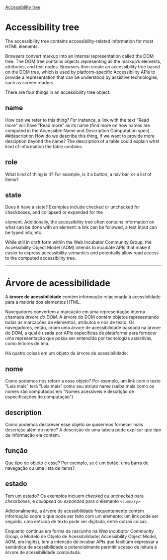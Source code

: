 [Accessibility tree](https://developer.mozilla.org/en-US/docs/Glossary/Accessibility_tree)
# Accessibility tree

The accessibility tree contains accessibility-related information for most HTML elements.

Browsers convert markup into an internal representation called the DOM tree. The DOM tree contains objects representing all the markup’s elements, attributes, and text nodes. Browsers then create an accessibility tree based on the DOM tree, which is used by platform-specific Accessibility APIs to provide a representation that can be understood by assistive technologies, such as screen readers.

There are four things in an accessibility tree object:

## name
How can we refer to this thing? For instance, a link with the text "Read more" will have "Read more" as its name (find more on how names are computed in the Accessible Name and Description Computation spec).
##description
How do we describe this thing, if we want to provide more desciption beyond the name? The description of a table could explain what kind of information the table contains.
## role
What kind of thing is it? For example, is it a button, a nav bar, or a list of items?
## state
Does it have a state? Examples include checked or unchecked for checkboxes, and collapsed or expanded for the <summary> element.
Additionally, the accessibility tree often contains information on what can be done with an element: a link can be followed, a text input can be typed into, etc.

While still in draft form within the Web Incubator Community Group, the Accessibility Object Model (AOM) intends to incubate APIs that make it easier to express accessibility semantics and potentially allow read access to the computed accessibility tree.

***
# Árvore de acessibilidade

A **árvore de acessibilidade** contém informação relacionada à acessibildade para a maioria dos elementos HTML.

Navegadores convertem a marcação em uma representação interna chamada *árvore do DOM*. A árvore do DOM contém objetos representando todas as marcações de elementos, atributos e nós de texto. Os navegadores, então, criam uma árvore de acessibilidade baseada na árvore do DOM, a qual é usada por APIs específicas de plataforma para fornecer uma representação que possa ser entendida por tecnologias assistivas, como leitores de tela.

Há quatro coisas em um objeto da árvore de acessibilidade:

## nome
Como podemos nos referir a esse objeto? Por exemplo, um link com o texto "Leia mais" terá "Leia mais" como seu atriuto name (saiba mais como os nomes são computados em "Nomes acessíveis e descrição de especificações de computação")

## description
Como podemos descrever esse objeto se quisermos fornecer mais descrição além do nome? A descrição de uma tabela pode explicar que tipo de informação ela contém.

## função
Que tipo de objeto é esse? Por exemplo, se é um botão, uma barra de navegação ou uma lista de items?

## estado
Tem um estado? Os exemplos incluem *checked* ou *unchecked* para *checkboxes*, e *collapsed* ou *expanded* para o elemento `<summary>`·

Adicionalmente, a árvore de acessibilidade frequentemente contém informação sobre o que pode ser feito com um elemento: um link pode ser seguido, uma entrada de texto pode ser digitada, entre outras coisas.

Enquanto continua em forma de rascunho na *Web Incubator Community Group*, o Modelo de Objeto de Acessibilidade( Accessibility Object Model, AOM, em inglês), tem a intenção de incubar APIs que facilitam expressar a semântica de acessibilidade e potencialmente permitir acesso de leitura à árvore de acessibilidade computada.